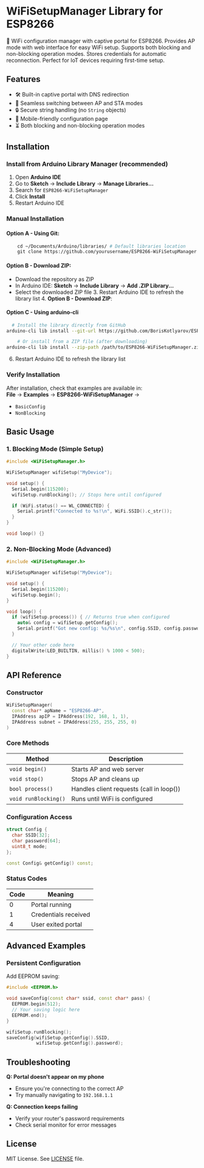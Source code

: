 # WiFiSetupManager Library for ESP8266

🛜 WiFi configuration manager with captive portal for ESP8266. Provides AP mode with web interface for easy WiFi setup. Supports both blocking and non-blocking operation modes. Stores credentials for automatic reconnection. Perfect for IoT devices requiring first-time setup.

## Features

- 🛠️ Built-in captive portal with DNS redirection
- 📶 Seamless switching between AP and STA modes
- 🔒 Secure string handling (no `String` objects)
- 📱 Mobile-friendly configuration page
- ⏳ Both blocking and non-blocking operation modes

## Installation

### Install from Arduino Library Manager (recommended)

1. Open **Arduino IDE**
2. Go to **Sketch** → **Include Library** → **Manage Libraries...**
3. Search for `ESP8266-WiFiSetupManager`
4. Click **Install**
5. Restart Arduino IDE

### Manual Installation

#### Option A - Using Git:

```bash
    cd ~/Documents/Arduino/libraries/ # Default libraries location
    git clone https://github.com/yourusername/ESP8266-WiFiSetupManager.git
```

#### Option B - Download ZIP:

- Download the repository as ZIP
- In Arduino IDE: **Sketch** → **Include Library** → **Add .ZIP Library...**
- Select the downloaded ZIP file 3. Restart Arduino IDE to refresh the library list 4. **Option B - Download ZIP**:

#### Option C - Using arduino-cli

```bash
  # Install the library directly from GitHub
arduino-cli lib install --git-url https://github.com/BorisKotlyarov/ESP8266-WiFiSetupManager.git

    # Or install from a ZIP file (after downloading)
arduino-cli lib install --zip-path /path/to/ESP8266-WiFiSetupManager.zip
```

6. Restart Arduino IDE to refresh the library list

### Verify Installation

After installation, check that examples are available in:  
**File** → **Examples** → **ESP8266-WiFiSetupManager** →

- `BasicConfig`
- `NonBlocking`

## Basic Usage

### 1. Blocking Mode (Simple Setup)

```cpp
#include <WiFiSetupManager.h>

WiFiSetupManager wifiSetup("MyDevice");

void setup() {
  Serial.begin(115200);
  wifiSetup.runBlocking(); // Stops here until configured

  if (WiFi.status() == WL_CONNECTED) {
    Serial.printf("Connected to %s!\n", WiFi.SSID().c_str());
  }
}

void loop() {}
```

### 2. Non-Blocking Mode (Advanced)

```cpp
#include <WiFiSetupManager.h>

WiFiSetupManager wifiSetup("MyDevice");

void setup() {
  Serial.begin(115200);
  wifiSetup.begin();
}

void loop() {
  if (wifiSetup.process()) { // Returns true when configured
    auto& config = wifiSetup.getConfig();
    Serial.printf("Got new config: %s/%s\n", config.SSID, config.password);
  }

  // Your other code here
  digitalWrite(LED_BUILTIN, millis() % 1000 < 500);
}
```

## API Reference

### Constructor

```cpp
WiFiSetupManager(
  const char* apName = "ESP8266-AP",
  IPAddress apIP = IPAddress(192, 168, 1, 1),
  IPAddress subnet = IPAddress(255, 255, 255, 0)
)
```

### Core Methods

| Method               | Description                              |
| -------------------- | ---------------------------------------- |
| `void begin()`       | Starts AP and web server                 |
| `void stop()`        | Stops AP and cleans up                   |
| `bool process()`     | Handles client requests (call in loop()) |
| `void runBlocking()` | Runs until WiFi is configured            |

### Configuration Access

```cpp
struct Config {
  char SSID[32];
  char password[64];
  uint8_t mode;
};

const Config& getConfig() const;
```

### Status Codes

| Code | Meaning              |
| ---- | -------------------- |
| 0    | Portal running       |
| 1    | Credentials received |
| 4    | User exited portal   |

## Advanced Examples

### Persistent Configuration

Add EEPROM saving:

```cpp
#include <EEPROM.h>

void saveConfig(const char* ssid, const char* pass) {
  EEPROM.begin(512);
  // Your saving logic here
  EEPROM.end();
}

wifiSetup.runBlocking();
saveConfig(wifiSetup.getConfig().SSID,
           wifiSetup.getConfig().password);
```

## Troubleshooting

**Q: Portal doesn't appear on my phone**

- Ensure you're connecting to the correct AP
- Try manually navigating to `192.168.1.1`

**Q: Connection keeps failing**

- Verify your router's password requirements
- Check serial monitor for error messages

## License

MIT License. See [LICENSE](LICENSE) file.
